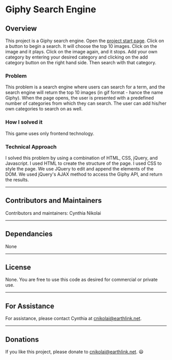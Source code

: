 # Giphy Search Engine

## Overview

This project is a Giphy search engine.  Open the [project start page](https://cnikolai.github.io/Giphy).  Click on a button to begin a search. It will choose the top 10 images.  Click on the image and it plays.  Click on the image again, and it stops.  Add your own category by entering your desired category and clicking on the add category button on the right hand side.  Then search with that category.  

### Problem 
This problem is a search engine where users can search for a term, and the search engine will return the top 10 images (in gif format - hance the name Giphy).  When the page opens, the user is presented with a predefined number of categories from which they can search.  The user can add his/her own categories to search on as well.  

### How I solved it
This game uses only frontend technology.  

### Technical Approach
I solved this problem by using a combination of HTML, CSS, jQuery, and Javascript. I used HTML to create the structure of the page.  I used CSS to style the page.  We use JQuery to edit and append the elements of the DOM.  We used jQuery's AJAX method to access the Giphy API, and return the results.  


- - -

## Contributors and Maintainers

Contributors and maintainers: Cynthia Nikolai

- - -

## Dependancies
  
None

- - -

## License
  
None.  You are free to use this code as desired for commercial or private use. 

- - -

## For Assistance

For assistance, please contact Cynthia at cnikolai@earthlink.net. 

- - -

## Donations
    
If you like this project, please donate to cnikolai@earthlink.net.  :smiley: